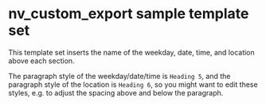 # nv_custom_export sample template set

This template set inserts the name of the weekday, date, time, 
and location above each section.

The paragraph style of the weekday/date/time is `Heading 5`, and the
paragraph style of the location is `Heading 6`, so you might want to
edit these styles, e.g. to adjust the spacing above and below
the paragraph.    